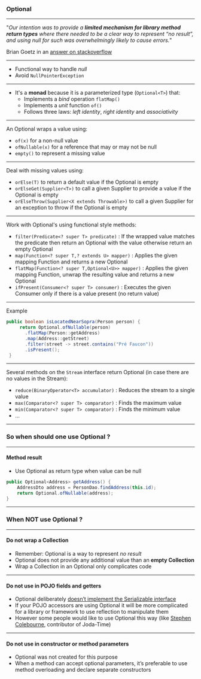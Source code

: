 ### Optional

---

"_Our intention was to provide a **limited mechanism for library method return types** where there needed to be a clear way to represent “no result”, and using null for such was overwhelmingly likely to cause errors._"

Brian Goetz in an [answer on stackoverflow](https://stackoverflow.com/questions/26327957/should-java-8-getters-return-optional-type/26328555#26328555)

---

* Functional way to handle *null*
* Avoid `NullPointerException`

---

* It's a **monad** because it is a parameterized type (`Optional<T>`) that:
  * Implements a _bind_ operation `flatMap()`
  * Implements a _unit_ function `of()`
  * Follows three laws: _left identity_, _right identity_ and _associativity_

---

An Optional wraps a value using:

* `of(x)` for a non-null value
* `ofNullable(x)` for a reference that may or may not be null
* `empty()` to represent a missing value

---

Deal with missing values using:

- `orElse(T)` to return a default value if the Optional is empty
- `orElseGet(Supplier<T>)` to call a given Supplier to provide a value if the Optional is empty
- `orElseThrow(Supplier<X extends Throwable>)` to call a given Supplier for an exception to throw if the Optional is empty

---

Work with Optional's using functional style methods:

- `filter(Predicate<? super T> predicate)` : If the wrapped value matches the predicate then return an Optional with the value otherwise return an empty Optional
- `map(Function<? super T,? extends U> mapper)` : Applies the given mapping Function and returns a new Optional
- `flatMap(Function<? super T,Optional<U>> mapper)` : Applies the given mapping Function, unwrap the resulting value and returns a new Optional
- `ifPresent(Consumer<? super T> consumer)` : Executes the given Consumer only if there is a value present (no return value)

---

Example

```java
public boolean isLocatedNearSopra(Person person) {
     return Optional.ofNullable(person)
       .flatMap(Person::getAddress)
       .map(Address::getStreet)
       .filter(street -> street.contains("Pré Faucon"))
       .isPresent();
 }
```

---

Several methods on the `Stream` interface return Optional (in case there are no values in the Stream):

- `reduce(BinaryOperator<T> accumulator)` : Reduces the stream to a single value
- `max(Comparator<? super T> comparator)` : Finds the maximum value
- `min(Comparator<? super T> comparator)` : Finds the minimum value
- ...

---

### So when should one use Optional ?

---

#### Method result

* Use Optional as return type when value can be null

```java
public Optional<Address> getAddress() {
    AddressDto address = PersonDao.findAddress(this.id);
    return Optional.ofNullable(address);
}
```

---

### When NOT use Optional ?

---

#### Do not wrap a Collection

* Remember: Optional is a way to represent _no result_
* Optional does not provide any additional value than an **empty Collection**
* Wrap a Collection in an Optional only complicates code

---

#### Do not use in POJO fields and getters

* Optional deliberately [doesn’t implement the Serializable interface](http://mail.openjdk.java.net/pipermail/jdk8-dev/2013-September/003274.html)
* If your POJO accessors are using Optional it will be more complicated for a library or framework to use reflection to manipulate them
* However some people would like to use Optional this way (like [Stephen Colebourne](http://blog.joda.org/2015/08/java-se-8-optional-pragmatic-approach.html), contributor of Joda-Time)

---

#### Do not use in constructor or method parameters

* Optional was not created for this purpose
* When a method can accept optional parameters, it’s preferable to use method overloading and declare separate constructors